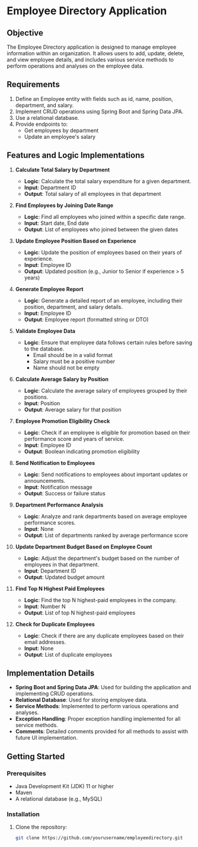 # Employee Directory Application

## Objective
The Employee Directory application is designed to manage employee information within an organization. It allows users to add, update, delete, and view employee details, and includes various service methods to perform operations and analyses on the employee data.

## Requirements

1. Define an Employee entity with fields such as id, name, position, department, and salary.
2. Implement CRUD operations using Spring Boot and Spring Data JPA.
3. Use a relational database.
4. Provide endpoints to:
   - Get employees by department
   - Update an employee's salary

## Features and Logic Implementations

1. **Calculate Total Salary by Department**
   - **Logic**: Calculate the total salary expenditure for a given department.
   - **Input**: Department ID
   - **Output**: Total salary of all employees in that department

2. **Find Employees by Joining Date Range**
   - **Logic**: Find all employees who joined within a specific date range.
   - **Input**: Start date, End date
   - **Output**: List of employees who joined between the given dates

3. **Update Employee Position Based on Experience**
   - **Logic**: Update the position of employees based on their years of experience.
   - **Input**: Employee ID
   - **Output**: Updated position (e.g., Junior to Senior if experience > 5 years)

4. **Generate Employee Report**
   - **Logic**: Generate a detailed report of an employee, including their position, department, and salary details.
   - **Input**: Employee ID
   - **Output**: Employee report (formatted string or DTO)

5. **Validate Employee Data**
   - **Logic**: Ensure that employee data follows certain rules before saving to the database.
     - Email should be in a valid format
     - Salary must be a positive number
     - Name should not be empty

6. **Calculate Average Salary by Position**
   - **Logic**: Calculate the average salary of employees grouped by their positions.
   - **Input**: Position
   - **Output**: Average salary for that position

7. **Employee Promotion Eligibility Check**
   - **Logic**: Check if an employee is eligible for promotion based on their performance score and years of service.
   - **Input**: Employee ID
   - **Output**: Boolean indicating promotion eligibility

8. **Send Notification to Employees**
   - **Logic**: Send notifications to employees about important updates or announcements.
   - **Input**: Notification message
   - **Output**: Success or failure status

9. **Department Performance Analysis**
   - **Logic**: Analyze and rank departments based on average employee performance scores.
   - **Input**: None
   - **Output**: List of departments ranked by average performance score

10. **Update Department Budget Based on Employee Count**
    - **Logic**: Adjust the department's budget based on the number of employees in that department.
    - **Input**: Department ID
    - **Output**: Updated budget amount

11. **Find Top N Highest Paid Employees**
    - **Logic**: Find the top N highest-paid employees in the company.
    - **Input**: Number N
    - **Output**: List of top N highest-paid employees

12. **Check for Duplicate Employees**
    - **Logic**: Check if there are any duplicate employees based on their email addresses.
    - **Input**: None
    - **Output**: List of duplicate employees

## Implementation Details

- **Spring Boot and Spring Data JPA**: Used for building the application and implementing CRUD operations.
- **Relational Database**: Used for storing employee data.
- **Service Methods**: Implemented to perform various operations and analyses.
- **Exception Handling**: Proper exception handling implemented for all service methods.
- **Comments**: Detailed comments provided for all methods to assist with future UI implementation.

## Getting Started

### Prerequisites
- Java Development Kit (JDK) 11 or higher
- Maven
- A relational database (e.g., MySQL)

### Installation
1. Clone the repository:
   ```sh
   git clone https://github.com/yourusername/employeedirectory.git

